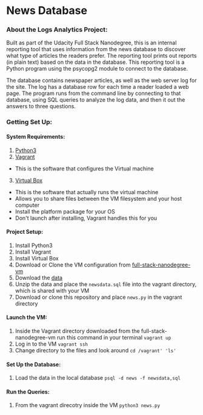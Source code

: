 # News Database
### About the Logs Analytics Project:
Built as part of the Udacity Full Stack Nanodegree, this is an internal reporting tool that uses information from the news database to discover what type of articles the readers prefer. The reporting tool prints out reports (in plain text) based on the data in the database. This reporting tool is a Python program using the psycopg2 module to connect to the database. 

The database contains newspaper articles, as well as the web server log for the site. The log has a database row for each time a reader loaded a web page. The program runs from the command line by connecting to that database, using SQL queries to analyze the log data, and then it out the answers to three questions.

### Getting Set Up:

#### System Requirements:
1. [Python3](https://www.python.org/)
2. [Vagrant](https://www.vagrantup.com/)
  * This is the software that configures the Virtual machine
3. [Virtual Box](https://www.virtualbox.org/)
  * This is the software that actually runs the virtual machine
  * Allows you to share files between the VM filesystem and your host computer
  * Install the platform package for your OS
  * Don't launch after installing, Vagrant handles this for you

#### Project Setup:
1. Install Python3 
2. Install Vagrant
3. Install Virtual Box
4. Download or Clone the VM configuration from [full-stack-nanodegree-vm](https://github.com/udacity/fullstack-nanodegree-vm)
5. Download the [data](https://d17h27t6h515a5.cloudfront.net/topher/2016/August/57b5f748_newsdata/newsdata.zip)
6. Unzip the data and place the `newsdata.sql` file into the vagrant directory, which is shared with your VM
7. Download or clone this repository and place `news.py` in the vagrant directory

#### Launch the VM:
1. Inside the Vagrant directory downloaded from the full-stack-nanodegree-vm run this command in your terminal
   `vagrant up`
2. Log in to the VM 
   `vagrant ssh`
3. Change directory to the files and look around
   `cd /vagrant' 'ls' `
   
#### Set Up the Database:
1. Load the data in the local database
   `psql -d news -f newsdata,sql`
  
#### Run the Queries:
1. From the vagrant direcotry inside the VM
   `python3 news.py`
   

